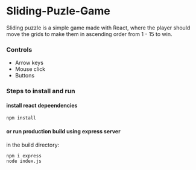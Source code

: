 # Sliding-Puzle-Game
Sliding puzzle is a simple game made with React, where the player should move the grids to make them in ascending order from 1 - 15 to win.

### Controls
- Arrow keys
- Mouse click
- Buttons
<!-- 
# Functionalities
Number of moves counter 
and reset game button -->


### Steps to install and run 
#### install react depeendencies
```
npm install
```

#### or run production build using express server
in the build directory:
```
npm i express
node index.js
```

<!-- # Screenshots
![ScreenShot](https://raw.github.com/Pegassos/Sliding-Puzle-Game/main/Screenshots/game-start.jpg)
![ScreenShot](https://raw.github.com/Pegassos/Sliding-Puzle-Game/main/Screenshots/game-victory.jpg)
![ScreenShot](https://raw.github.com/Pegassos/Sliding-Puzle-Game/main/Screenshots/victory.jpg) -->
